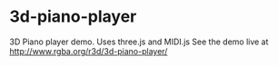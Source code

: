 3d-piano-player
===============

3D Piano player demo. Uses three.js and MIDI.js
See the demo live at http://www.rgba.org/r3d/3d-piano-player/
